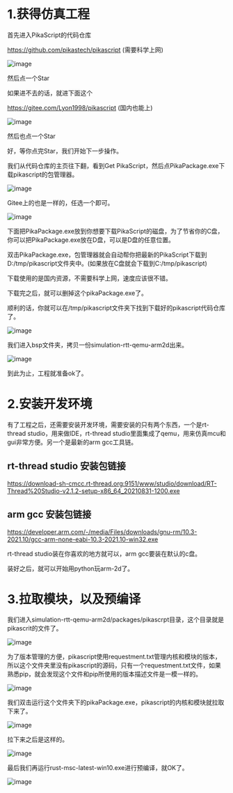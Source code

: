 # 1.获得仿真工程


首先进入PikaScript的代码仓库

https://github.com/pikastech/pikascript (需要科学上网)

![image](https://user-images.githubusercontent.com/88232613/139675132-739ec77b-db22-4ed9-a670-77ec7544d1b9.png)

然后点一个Star

如果进不去的话，就进下面这个

https://gitee.com/Lyon1998/pikascript (国内也能上)

![image](https://user-images.githubusercontent.com/88232613/139675170-fe0ce449-872f-466e-8780-74465730178a.png)

然后也点一个Star

好，等你点完Star，我们开始下一步操作。

我们从代码仓库的主页往下翻，看到Get PikaScript，然后点PikaPackage.exe下载pikascript的包管理器。

![image](https://user-images.githubusercontent.com/88232613/139675454-596829d1-0325-42ab-96c5-f3d3d369d7d4.png)

Gitee上的也是一样的，任选一个即可。

![image](https://user-images.githubusercontent.com/88232613/139675486-0f63e7b4-669d-4370-80ad-134c0f28f203.png)

下面把PikaPackage.exe放到你想要下载PikaScript的磁盘，为了节省你的C盘，你可以把PikaPackage.exe放在D盘，可以是D盘的任意位置。

双击PikaPackage.exe，包管理器就会自动帮你把最新的PikaScript下载到D:/tmp/pikascript文件夹中。(如果放在C盘就会下载到C:/tmp/pikascript)

下载使用的是国内资源，不需要科学上网，速度应该很不错。

下载完之后，就可以删掉这个pikaPackage.exe了。

顺利的话，你就可以在/tmp/pikascript文件夹下找到下载好的pikascript代码仓库了。

![image](https://user-images.githubusercontent.com/88232613/139676635-c3f1c6ae-ab44-42a5-ab9a-9bedd2383f31.png)

我们进入bsp文件夹，拷贝一份simulation-rtt-qemu-arm2d出来。

![image](https://user-images.githubusercontent.com/88232613/139677151-33c1dbd0-c2f2-4ea3-a5ae-569e5a448cce.png)

到此为止，工程就准备ok了。

# 2.安装开发环境

有了工程之后，还需要安装开发环境，需要安装的只有两个东西，一个是rt-thread studio，用来做IDE，rt-thread studio里面集成了qemu，用来仿真mcu和gui非常方便。另一个是最新的arm gcc工具链。

## rt-thread studio 安装包链接

https://download-sh-cmcc.rt-thread.org:9151/www/studio/download/RT-Thread%20Studio-v2.1.2-setup-x86_64_20210831-1200.exe

## arm gcc 安装包链接

https://developer.arm.com/-/media/Files/downloads/gnu-rm/10.3-2021.10/gcc-arm-none-eabi-10.3-2021.10-win32.exe

rt-thread studio装在你喜欢的地方就可以，arm gcc要装在默认的c盘。

装好之后，就可以开始用python玩arm-2d了。

# 3.拉取模块，以及预编译

我们进入simulation-rtt-qemu-arm2d/packages/pikascrpt目录，这个目录就是pikascrit的文件了。

![image](https://user-images.githubusercontent.com/88232613/139678258-e2cdc50d-475b-435a-af8c-7c19cc3a218d.png)

为了版本管理的方便，pikascript使用requestment.txt管理内核和模块的版本，所以这个文件夹里没有pikascript的源码，只有一个requestment.txt文件，如果熟悉pip，就会发现这个文件和pip所使用的版本描述文件是一模一样的。

![image](https://user-images.githubusercontent.com/88232613/139678404-9b747c0a-6508-4f6d-b0ca-671560f31fbd.png)

我们双击运行这个文件夹下的pikaPackage.exe，pikascript的内核和模块就拉取下来了。

![image](https://user-images.githubusercontent.com/88232613/139678437-a77b7278-cafd-485e-b353-94a12302c8cb.png)

拉下来之后是这样的。

![image](https://user-images.githubusercontent.com/88232613/139678713-0cd86aef-2996-4898-931d-68c805534312.png)

最后我们再运行rust-msc-latest-win10.exe进行预编译，就OK了。

![image](https://user-images.githubusercontent.com/88232613/139678750-befc11e9-d812-4fcf-949e-64dd873d0211.png)

